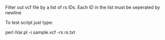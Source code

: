 Filter out vcf file by a list of rs IDs.
Each ID in the list must be seperated by newline

To test script just type:

perl iVar.pl -i sample.vcf -rs rs.txt

